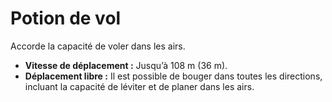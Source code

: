 # Potion de vol


Accorde la capacité de voler dans les airs.

  - **Vitesse de déplacement :** Jusqu’à 108 m (36 m).
  - **Déplacement libre :** Il est possible de bouger dans toutes les
    directions, incluant la capacité de léviter et de planer dans les
    airs.